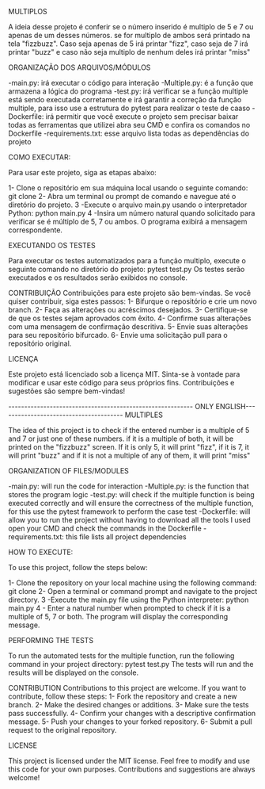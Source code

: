 MULTIPLOS 

A ideia desse projeto é conferir se o número inserido é multiplo de 5 e 7 ou apenas de um desses números. se for multiplo de ambos será printado na tela "fizzbuzz". Caso seja apenas de 5 irá printar "fizz", caso seja de 7 irá printar "buzz" e caso não seja multiplo de nenhum deles irá printar "miss"

ORGANIZAÇÃO DOS ARQUIVOS/MÓDULOS

-main.py: irá executar o código para interação 
-Multiple.py: é a função que armazena a lógica do programa
-test.py: irá verificar se a função multiple está sendo executada corretamente e irá garantir a correção da função multiple, para isso use a estrutura do pytest para realizar o teste de caaso
-Dockerfile: irá permitir que você execute o projeto sem precisar baixar todas as ferramentas que utilizei abra seu CMD e confira os comandos no Dockerfile
-requirements.txt: esse arquivo lista todas as dependências do projeto

COMO EXECUTAR:

Para usar este projeto, siga as etapas abaixo:

1- Clone o repositório em sua máquina local usando o seguinte comando: git clone 
2- Abra um terminal ou prompt de comando e navegue até o diretório do projeto.
3 -Execute o arquivo main.py usando o interpretador Python: python main.py
4 -Insira um número natural quando solicitado para verificar se é múltiplo de 5, 7 ou ambos. O programa exibirá a mensagem correspondente.

EXECUTANDO OS TESTES

Para executar os testes automatizados para a função multiplo, execute o seguinte comando no diretório do projeto:
pytest test.py
Os testes serão executados e os resultados serão exibidos no console.

CONTRIBUIÇÃO
Contribuições para este projeto são bem-vindas. Se você quiser contribuir, siga estes passos:
1- Bifurque o repositório e crie um novo branch.
2- Faça as alterações ou acréscimos desejados.
3- Certifique-se de que os testes sejam aprovados com êxito.
4- Confirme suas alterações com uma mensagem de confirmação descritiva.
5- Envie suas alterações para seu repositório bifurcado.
6- Envie uma solicitação pull para o repositório original.

LICENÇA

Este projeto está licenciado sob a licença MIT. 
Sinta-se à vontade para modificar e usar este código para seus próprios fins. Contribuições e sugestões são sempre bem-vindas!

---------------------------------------------------------- ONLY ENGLISH---------------------------------------
MULTIPLES

The idea of this project is to check if the entered number is a multiple of 5 and 7 or just one of these numbers. if it is a multiple of both, it will be printed on the "fizzbuzz" screen. If it is only 5, it will print "fizz", if it is 7, it will print "buzz" and if it is not a multiple of any of them, it will print "miss"

ORGANIZATION OF FILES/MODULES

-main.py: will run the code for interaction
-Multiple.py: is the function that stores the program logic
-test.py: will check if the multiple function is being executed correctly and will ensure the correctness of the multiple function, for this use the pytest framework to perform the case test
-Dockerfile: will allow you to run the project without having to download all the tools I used open your CMD and check the commands in the Dockerfile
-requirements.txt: this file lists all project dependencies

HOW TO EXECUTE:

To use this project, follow the steps below:

1- Clone the repository on your local machine using the following command: git clone
2- Open a terminal or command prompt and navigate to the project directory.
3 -Execute the main.py file using the Python interpreter: python main.py
4 - Enter a natural number when prompted to check if it is a multiple of 5, 7 or both. The program will display the corresponding message.

PERFORMING THE TESTS

To run the automated tests for the multiple function, run the following command in your project directory:
pytest test.py
The tests will run and the results will be displayed on the console.

CONTRIBUTION
Contributions to this project are welcome. If you want to contribute, follow these steps:
1- Fork the repository and create a new branch.
2- Make the desired changes or additions.
3- Make sure the tests pass successfully.
4- Confirm your changes with a descriptive confirmation message.
5- Push your changes to your forked repository.
6- Submit a pull request to the original repository.

LICENSE

This project is licensed under the MIT license.
Feel free to modify and use this code for your own purposes. Contributions and suggestions are always welcome!
